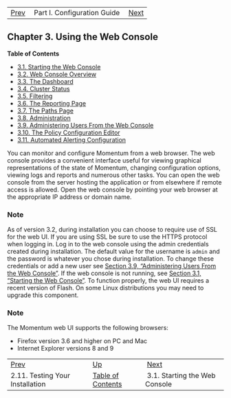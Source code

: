 |     |     |     |
| --- | --- | --- |
| [Prev](conf.testing.installation)  | Part I. Configuration Guide |  [Next](web3.starting.web.console) |
## Chapter 3. Using the Web Console
**Table of Contents**

* [3.1\. Starting the Web Console](web3.starting.web.console)
* [3.2\. Web Console Overview](web3.overview)
* [3.3\. The Dashboard](web3.dashboard)
* [3.4\. Cluster Status](web3.status)
* [3.5\. Filtering](web3.filters)
* [3.6\. The Reporting Page](web3.reports)
* [3.7\. The Paths Page](web3.paths_page)
* [3.8\. Administration](web3.administration)
* [3.9\. Administering Users From the Web Console](web3.users)
* [3.10\. The Policy Configuration Editor](web3.policy.editor)
* [3.11\. Automated Alerting Configuration](web3.automated.alerting)

<a class="indexterm" name="idp1473600"></a>
You can monitor and configure Momentum from a web browser. The web console provides a convenient interface useful for viewing graphical representations of the state of Momentum, changing configuration options, viewing logs and reports and numerous other tasks.
You can open the web console from the server hosting the application or from elsewhere if remote access is allowed. Open the web console by pointing your web browser at the appropriate IP address or domain name.
### Note
As of version 3.2, during installation you can choose to require use of SSL for the web UI. If you are using SSL be sure to use the HTTPS protocol when logging in.
Log in to the web console using the admin credentials created during installation. The default value for the username is `admin` and the password is whatever you chose during installation. To change these credentials or add a new user see [Section 3.9, “Administering Users From the Web Console”](web3.users "3.9. Administering Users From the Web Console"). If the web console is not running, see [Section 3.1, “Starting the Web Console”](web3.starting.web.console "3.1. Starting the Web Console").
To function properly, the web UI requires a recent version of Flash. On some Linux distributions you may need to upgrade this component.
### Note
The Momentum web UI supports the following browsers:
*   Firefox version 3.6 and higher on PC and Mac
*   Internet Explorer versions 8 and 9


|     |     |     |
| --- | --- | --- |
| [Prev](conf.testing.installation)  | [Up](p.guide) |  [Next](web3.starting.web.console) |
| 2.11. Testing Your Installation  | [Table of Contents](index) |  3.1. Starting the Web Console |
